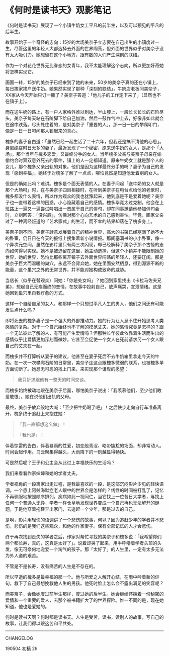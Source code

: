 # 《何时是读书天》观影笔记

《何时是读书天》展现了一个小镇牛奶女工平凡的前半生，以及可以预见的平凡的后半生。

故事开始于一个奇怪的志向：15岁的大场美奈子立志要在自己出生的小镇度过一生，尽管这里的年轻人大都选择去外面的世界闯荡，但外面的世界似乎对美奈子没有太大吸引力。她想留在这个小地方，跟有数的人们产生深刻的联结。

作为一个对花花世界无比眷恋的女青年，我不太能理解这个志向，所以更加好奇她将怎样实现它。

画面一转，15岁的美奈子已经来到了她的未来，50岁的美奈子真的还在小镇上，每日挨家挨户送牛奶。她果然实现了那种「深刻的联结」，牛奶店老板问美奈子，XX家从今天开始只订一瓶了？美奈子答道：「他儿子的工作定下来了」（显然也不在镇子上）。

而在送牛奶的路上，有一户人家格外难以到达，半山腰上，一段长长长长的石阶尽头，美奈子每天站在石阶脚下给自己加油，然后一鼓作气冲上去，好像非如此就会在途中跌落。尽头处住着的，是对美奈子「重要的人」。那一日一日的攀爬叩门，像是一日一日叩问那人锁起来的真心。

槐多的妻子自白道：「虽然已经一起生活了二十六年，但我还是搞不清他的心思」。身患绝症时日无多的妻子，最近发现了一个秘密，原来送牛奶的女人，是那个「大场」，那个当年与槐多恋爱，又最终分手的女人。当年槐多父亲与美奈子母亲在偷偷约会时双双意外死去的事件，镇上的人一定都知道。原来牛奶女工就是那个人的女儿，那个槐多父亲出轨的对象。他们是因为这样最终分手的吗？妻子为自己的发现「感到幸福」，她终于对槐多了解了一点点，哪怕竟然是知道他爱着别的女人。

但是的确如此吗？难讲。槐多是个面无表情的人。在妻子问起「送牛奶的女人就是那个大场吗」时，在与美奈子四目相接时，在听到美奈子在电台点给他的老歌时，槐多都没什么表情，所以作为观众的我也犹豫起来，他到底是不是爱着她呢？美奈子也一直带着这样的困惑，小心隐藏着自己的感情。槐多毕竟太过克制，他会在上班路上一遍又一遍尝试吟唱出一首属于自己的俳句，却在同事邀请他参加俳句会时，立刻回答：「没兴趣」，仿佛对那个心向艺术的自己感到害怕。毕竟，画家父亲过了一种离经叛道的「艺术家式」的生活，而不幸的结果却落在了槐多身上。

美奈子则不同。美奈子肆意发展着自己的精神世界，高大的书架已经塞满了她不大的卧室，仍日日在今天的报纸上搜集着新小说情报。那间塞满书的小小卧室，像一个异次元空间，虽然在影片里只有两三次闪现，却已经解释了美奈子那个古怪的志向如何得以实现。她不是被迫留在这里，她主动选择，但这个小镇并不能限制她的世界，她的世界，恐怕比那些离开镇子去外面世界闯荡的年轻人，还要辽阔。那是美奈子巨大而温暖的巢穴，永远不会背弃她，她在里面安然栖息，得到源源不断的能量，这个巢穴之外的无常世界，并不能对她构成致命的威胁。

当店长（似乎在替观众）问她：「你是处女吗」？她回到家里找出《卡拉马佐夫兄弟》，想起自己无疾而终的恋情，在故事中投射自己，放声痛哭，宣泄情绪。这是她回到巢穴里自我疗愈的方式。

这样一个自给自足的女人，和那样一个只想过平凡人生的男人，他们之间还有可能发生点什么吗？

即将死去的槐多妻子是一个强大的外部推动力。她的行为让人忍不住开始思考人类感情的复杂。对于一个自己始终也不了解的模范丈夫，她的感情究竟是怎样的？跟一个无法彼此了解的人，有可能产生爱情吗？但那种长年彼此依靠着生活而生出的感情似乎比爱情更加深刻而微妙，它甚至会促使一个女人在死前请求另一个女人跟自己的丈夫在一起。

而槐多并不打算听从妻子的建议，他甚至在妻子死后不去牛奶箱里拿走今天的牛奶。在一次一次攀爬石阶的日常里，美奈子连这点跟槐多微弱的联系，也被槐多单方面切断了。她忍无可忍的找上门来，来实现那个谦卑的愿望：

> 我只祈求跟他有一整天的时间交谈。

而槐多始终被动地跟在美奈子后面，哪怕美奈子说出：「我羡慕他们，至少他们敢爱敢恨」。她在说他们出轨的父母。

最终，美奈子放弃般地大喊：「至少把牛奶喝了吧」！之后快步走向自行车准备离开，槐多终于追赶上来抱住她：

> 「我一直都想这么做」！
>
> 「我也是」！

伴着惊雷的告白，伴着暴雨的性爱，初恋般青涩、略带尴尬的场面，却非常动人。时间会起作用。乌云聚集得越久，大雨降下的一刻越显得畅快。

可是然后呢？王子和公主会从此过上幸福快乐的生活吗？

我们来看看作家婶婶和她的学者丈夫。

学者视角的一段离家出走过程，是我最喜欢的一段，是这部沉闷影片少见的轻快语调。一个患上阿兹海默症老人眼中的世界会是怎样的？线性的时间被打乱了，记忆不再驯服地按照顺序排列，疾病如此一视同仁，当它找上一位昔日大学者，与找上任何一个普通人无异，学者一样仓皇地发现世界变成一个自己再也无法解开的谜题，于是他穿着拖鞋奔出家门，去追赶一个少年，那是过去的自己。

是啊，影片用轻快的语调讲了一个悲伤的故事，何以？因为追赶少年的学者并不悲伤，悲伤的是我们这些观众，和他的作家妻子。保有全部记忆的人才会悲伤。

终于再次找到走失的学者之后，作家对帮忙寻找的美奈子和槐多说：「我希望你们两个都长寿，真的，这真是太好了」。说着却哭了起来，用手呼噜着学者头顶的头发，像无可奈何地宠爱一个淘气的孩子。那「太好了」的人生里，一定有太多无法为外人道的艰苦。

不管是不是长寿，没有痛苦的人生是不存在的。

所以早逝的槐多是最幸福的那一个。他与所爱之人解开心结，在雨中吟着新的俳句，救下了自己最想挽救他人生的男孩。他死时脸上怎么会不露出满足的笑容呢？

而美奈子，会像她度过前半生那样，度过她的后半生。她会继续怀揣着一份秘密的爱情和一个重要的爱人，去那个被书籍扩大了的世界探险。惟一不同的是，现在她知道，他也是爱她的。

何时是读书天啊？何时都是读书天。人生是受苦，读书，读别人的故事，写自己的故事，让我们得以跟这苦和平共处。

---

CHANGELOG

190504 初稿 2h




